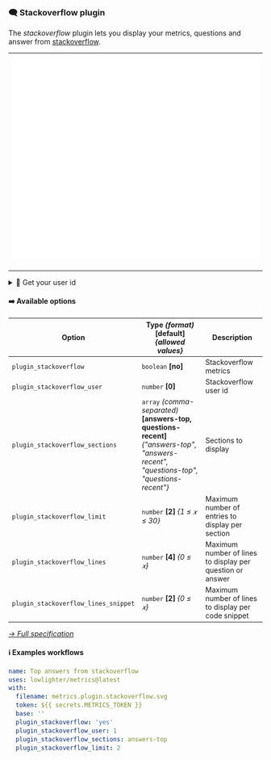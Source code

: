 ### 🗨️ Stackoverflow plugin

The *stackoverflow* plugin lets you display your metrics, questions and answer from [stackoverflow](https://stackoverflow.com/).

<table>
  <td align="center">
    <img src="https://github.com/lowlighter/lowlighter/blob/master/metrics.plugin.stackoverflow.svg">
    <img width="900" height="1" alt="">
  </td>
</table>

<details>
<summary>💬 Get your user id</summary>

Go to [stackoverflow.com](https://stackoverflow.com/) and click on your account profile.

Your user id will be in both url and search bar.

![User id](/.github/readme/imgs/plugin_stackoverflow_user_id.png)

</details>

#### ➡️ Available options

<!--options-->
| Option | Type *(format)* **[default]** *{allowed values}* | Description |
| ------ | -------------------------------- | ----------- |
| `plugin_stackoverflow` | `boolean` **[no]** | Stackoverflow metrics |
| `plugin_stackoverflow_user` | `number` **[0]** | Stackoverflow user id |
| `plugin_stackoverflow_sections` | `array` *(comma-separated)* **[answers-top, questions-recent]** *{"answers-top", "answers-recent", "questions-top", "questions-recent"}* | Sections to display |
| `plugin_stackoverflow_limit` | `number` **[2]** *{1 ≤ 𝑥 ≤ 30}* | Maximum number of entries to display per section |
| `plugin_stackoverflow_lines` | `number` **[4]** *{0 ≤ 𝑥}* | Maximum number of lines to display per question or answer |
| `plugin_stackoverflow_lines_snippet` | `number` **[2]** *{0 ≤ 𝑥}* | Maximum number of lines to display per code snippet |


<!--/options-->

*[→ Full specification](metadata.yml)*

#### ℹ️ Examples workflows

<!--examples-->
```yaml
name: Top answers from stackoverflow
uses: lowlighter/metrics@latest
with:
  filename: metrics.plugin.stackoverflow.svg
  token: ${{ secrets.METRICS_TOKEN }}
  base: ''
  plugin_stackoverflow: 'yes'
  plugin_stackoverflow_user: 1
  plugin_stackoverflow_sections: answers-top
  plugin_stackoverflow_limit: 2

```
<!--/examples-->